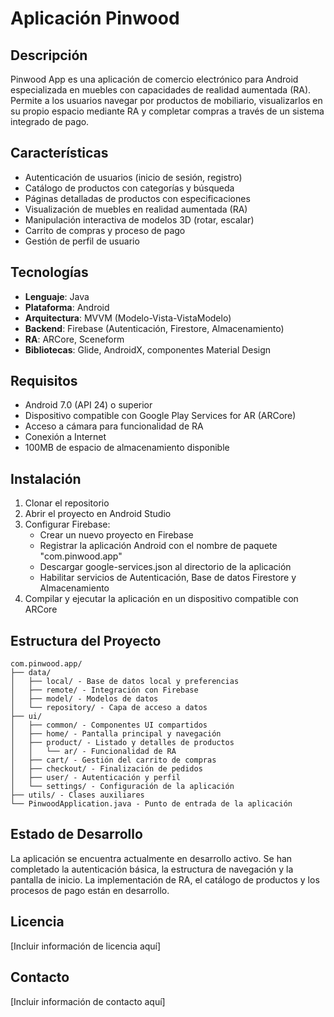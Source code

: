 # Aplicación Pinwood

## Descripción
Pinwood App es una aplicación de comercio electrónico para Android especializada en muebles con capacidades de realidad aumentada (RA). Permite a los usuarios navegar por productos de mobiliario, visualizarlos en su propio espacio mediante RA y completar compras a través de un sistema integrado de pago.

## Características
- Autenticación de usuarios (inicio de sesión, registro)
- Catálogo de productos con categorías y búsqueda
- Páginas detalladas de productos con especificaciones
- Visualización de muebles en realidad aumentada (RA)
- Manipulación interactiva de modelos 3D (rotar, escalar)
- Carrito de compras y proceso de pago
- Gestión de perfil de usuario

## Tecnologías
- **Lenguaje**: Java
- **Plataforma**: Android
- **Arquitectura**: MVVM (Modelo-Vista-VistaModelo)
- **Backend**: Firebase (Autenticación, Firestore, Almacenamiento)
- **RA**: ARCore, Sceneform
- **Bibliotecas**: Glide, AndroidX, componentes Material Design

## Requisitos
- Android 7.0 (API 24) o superior
- Dispositivo compatible con Google Play Services for AR (ARCore)
- Acceso a cámara para funcionalidad de RA
- Conexión a Internet
- 100MB de espacio de almacenamiento disponible

## Instalación
1. Clonar el repositorio
2. Abrir el proyecto en Android Studio
3. Configurar Firebase:
   - Crear un nuevo proyecto en Firebase
   - Registrar la aplicación Android con el nombre de paquete "com.pinwood.app"
   - Descargar google-services.json al directorio de la aplicación
   - Habilitar servicios de Autenticación, Base de datos Firestore y Almacenamiento
4. Compilar y ejecutar la aplicación en un dispositivo compatible con ARCore

## Estructura del Proyecto
```
com.pinwood.app/
├── data/
│   ├── local/ - Base de datos local y preferencias
│   ├── remote/ - Integración con Firebase
│   ├── model/ - Modelos de datos
│   └── repository/ - Capa de acceso a datos
├── ui/
│   ├── common/ - Componentes UI compartidos
│   ├── home/ - Pantalla principal y navegación
│   ├── product/ - Listado y detalles de productos
│   │   └── ar/ - Funcionalidad de RA
│   ├── cart/ - Gestión del carrito de compras
│   ├── checkout/ - Finalización de pedidos
│   ├── user/ - Autenticación y perfil
│   └── settings/ - Configuración de la aplicación
├── utils/ - Clases auxiliares
└── PinwoodApplication.java - Punto de entrada de la aplicación
```

## Estado de Desarrollo
La aplicación se encuentra actualmente en desarrollo activo. Se han completado la autenticación básica, la estructura de navegación y la pantalla de inicio. La implementación de RA, el catálogo de productos y los procesos de pago están en desarrollo.

## Licencia
[Incluir información de licencia aquí]

## Contacto
[Incluir información de contacto aquí]